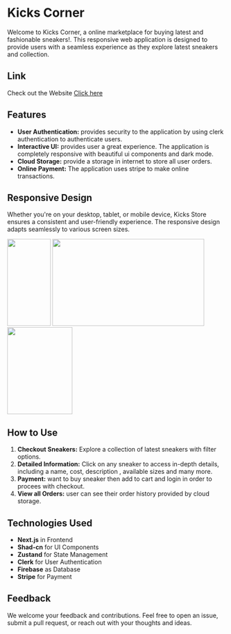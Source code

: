# Kicks Corner
Welcome to Kicks Corner, a online marketplace for buying latest and fashionable sneakers!. This responsive web application is designed to provide users with a seamless experience as they explore latest sneakers and collection.

## Link

Check out the Website [Click here](https://kicks-corner.vercel.app/)

## Features
- **User Authentication:** provides security to the application by using clerk authentication to authenticate users.
- **Interactive UI:** provides user a great experience. The application is completely responsive with beautiful ui components and dark mode.  
- **Cloud Storage:** provide a storage in internet to store all user orders.
- **Online Payment:** The application uses stripe to make online transactions.

## Responsive Design
Whether you're on your desktop, tablet, or mobile device, Kicks Store ensures a consistent and user-friendly experience. The responsive design adapts seamlessly to various screen sizes.

<img src="https://github.com/SumanGurung01/kicks_corner/assets/92732976/42b59fa9-37e3-4649-8ea5-ca11b1729e99" width=100 height=200>
<img src="https://github.com/SumanGurung01/kicks_corner/assets/92732976/131ff02c-003d-4a66-b6ea-2b853ce2e097" width=350 height=200>
<img src="https://github.com/SumanGurung01/kicks_corner/assets/92732976/48e71dfb-a581-4a49-9d73-08bec29b22a7" width=150 height=200>

## How to Use
1. **Checkout Sneakers:** Explore a collection of latest sneakers with filter options.
2. **Detailed Information:** Click on any sneaker to access in-depth details, including a name, cost, description , available sizes and many more.
3. **Payment:** want to buy sneaker then add to cart and login in order to procees with checkout.
4. **View all Orders:** user can see their order history provided by cloud storage.

## Technologies Used
- **Next.js** in Frontend
- **Shad-cn** for UI Components
- **Zustand** for State Management
- **Clerk** for User Authentication
- **Firebase** as Database
- **Stripe** for Payment

## Feedback
We welcome your feedback and contributions. Feel free to open an issue, submit a pull request, or reach out with your thoughts and ideas.

